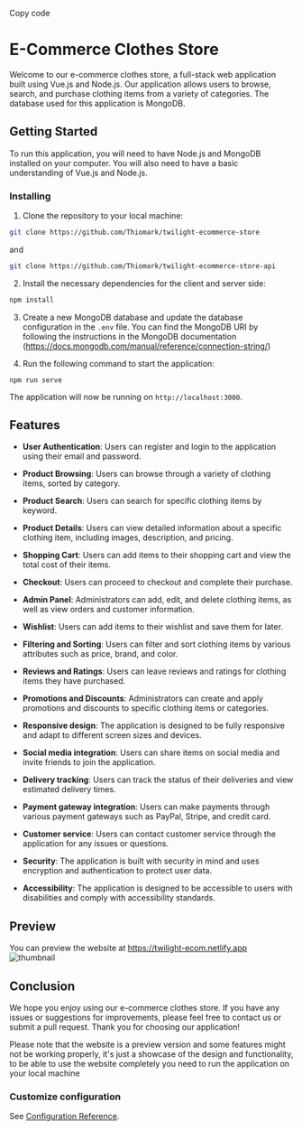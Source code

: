 Copy code
# E-Commerce Clothes Store

Welcome to our e-commerce clothes store, a full-stack web application built using Vue.js and Node.js. Our application allows users to browse, search, and purchase clothing items from a variety of categories. The database used for this application is MongoDB.

## Getting Started

To run this application, you will need to have Node.js and MongoDB installed on your computer. You will also need to have a basic understanding of Vue.js and Node.js.
### Installing

1. Clone the repository to your local machine:
```sh
git clone https://github.com/Thiomark/twilight-ecommerce-store
```
and 
```sh
git clone https://github.com/Thiomark/twilight-ecommerce-store-api
```

2. Install the necessary dependencies for the client and server side:
```sh
npm install
```

3. Create a new MongoDB database and update the database configuration in the `.env` file. You can find the MongoDB URI by following the instructions in the MongoDB documentation (https://docs.mongodb.com/manual/reference/connection-string/)

4. Run the following command to start the application:

```
npm run serve
```


The application will now be running on `http://localhost:3000`.

## Features

- **User Authentication**: Users can register and login to the application using their email and password.

- **Product Browsing**: Users can browse through a variety of clothing items, sorted by category.

- **Product Search**: Users can search for specific clothing items by keyword.

- **Product Details**: Users can view detailed information about a specific clothing item, including images, description, and pricing.

- **Shopping Cart**: Users can add items to their shopping cart and view the total cost of their items.

- **Checkout**: Users can proceed to checkout and complete their purchase.

- **Admin Panel**: Administrators can add, edit, and delete clothing items, as well as view orders and customer information.

- **Wishlist**: Users can add items to their wishlist and save them for later.

- **Filtering and Sorting**: Users can filter and sort clothing items by various attributes such as price, brand, and color.

- **Reviews and Ratings**: Users can leave reviews and ratings for clothing items they have purchased.

- **Promotions and Discounts**: Administrators can create and apply promotions and discounts to specific clothing items or categories.

- **Responsive design**: The application is designed to be fully responsive and adapt to different screen sizes and devices.

- **Social media integration**: Users can share items on social media and invite friends to join the application.

- **Delivery tracking**: Users can track the status of their deliveries and view estimated delivery times.

- **Payment gateway integration**: Users can make payments through various payment gateways such as PayPal, Stripe, and credit card.

- **Customer service**: Users can contact customer service through the application for any issues or questions.

- **Security**: The application is built with security in mind and uses encryption and authentication to protect user data.

- **Accessibility**: The application is designed to be accessible to users with disabilities and comply with accessibility standards.

## Preview
You can preview the website at https://twilight-ecom.netlify.app
![thumbnail](https://res.cloudinary.com/thiomark/image/upload/v1673517334/portfolio/Twillight.png)
## Conclusion
We hope you enjoy using our e-commerce clothes store. If you have any issues or suggestions for improvements, please feel free to contact us or submit a pull request. Thank you for choosing our application!


Please note that the website is a preview version and some features might not be working properly, it's just a showcase of the design and functionality, to be able to use the website completely you need to run the application on your local machine


### Customize configuration
See [Configuration Reference](https://cli.vuejs.org/config/).